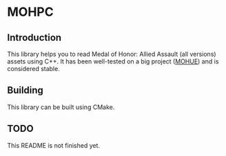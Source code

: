 # MOHPC

## Introduction

This library helps you to read Medal of Honor: Allied Assault (all versions) assets using C++. It has been well-tested on a big project ([MOHUE](https://moh-rises.com/)) and is considered stable.

## Building

This library can be built using CMake.

## TODO

This README is not finished yet.
